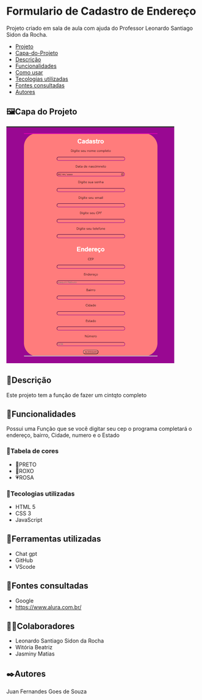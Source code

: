 # Formulario de Cadastro de Endereço
Projeto criado em sala de aula com ajuda do Professor Leonardo Santiago Sidon da Rocha.

* [Projeto](#Formulario-de-Cadastro-de-Endereco)
* [Capa-do-Projeto](#capa-do-projeto) 
* [Descrição](#descrição)   
* [Funcionalidades](#funcionalidades)  
* [Como usar](#como-usar)
* [Tecologias utilizadas](#tecologias-utilizadas)  
* [Fontes consultadas](#fontes-consultadas)  
* [Autores](#autores)
## 🖼️Capa do Projeto

<img src="imgs/capadoprojeto.png">


## 📄Descrição

Este projeto tem a função de fazer um cintqto completo
## 👾Funcionalidades

Possui uma Função que se você digitar seu cep o programa completará o endereço, bairro, Cidade, numero e o Estado


### 🎨Tabela de cores

* 🖤PRETO 
* 💜ROXO
* 💗ROSA

### 🤖Tecologias utilizadas
* HTML 5
* CSS 3
* JavaScript
## 🔧Ferramentas utilizadas
* Chat gpt
* GitHub
* VScode
## 🔗Fontes consultadas
* Google
* https://www.alura.com.br/
## 🤜🤛Colaboradores
* Leonardo Santiago Sidon da Rocha
* Witória Beatriz
* Jasminy Matias

## ✒️Autores
Juan Fernandes Goes de Souza
